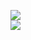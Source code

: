[![](https://img.shields.io/badge/Made%20With-Github%20Spray-lightgrey.svg?style=for-the-badge&logo=github)](https://github.com/Annihil/github-spray#4973)  
[![](https://i.imgur.com/2DrTn0Z.gif)](https://github.com/Annihil/github-spray)